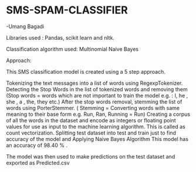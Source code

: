 # SMS-SPAM-CLASSIFIER

-Umang Bagadi

Libraries used : Pandas, scikit learn and nltk.

Classification algorithm used: Multinomial Naive Bayes

Approach:

This SMS classification model is created using a 5 step approach.

Tokenizing the text messages into a list of words using RegexpTokenizer.
Detecting the Stop Words in the list of tokenized words and removing them (Stop words = words which are not important to train the model e.g. : I, he , she , a , the, they etc.)
After the stop words removal, stemming the list of words using PorterStemmer. ( Stemming = Converting words with same meaning to their base form e.g. Run, Ran, Running = Run)
Creating a corpus of all the words in the dataset and encode as integers or floating point values for use as input to the machine learning algorithm. This is called as count vectorization.
Splitting test dataset into test and train just to find accuracy of the model and Applying Naive Bayes Algorithm
This model has an accuracy of 98.40 % .

The model was then used to make predictions on the test dataset and exported as Predicted.csv
